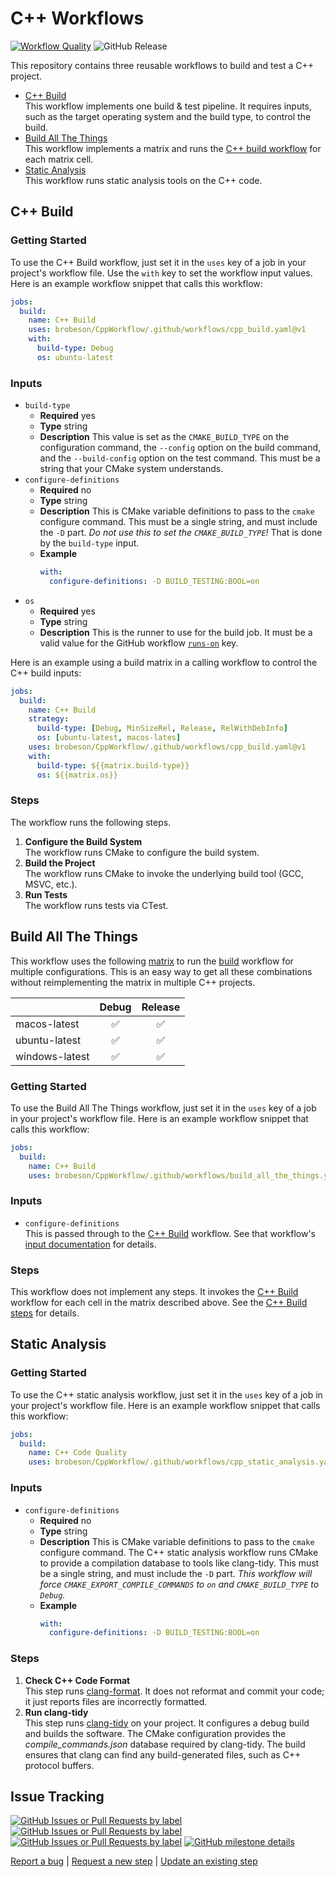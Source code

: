 <!-- cspell:words msvc -->

# C++ Workflows

[![Workflow Quality](https://github.com/brobeson/CppWorkflow/actions/workflows/workflow_quality.yaml/badge.svg)](https://github.com/brobeson/CppWorkflow/actions/workflows/workflow_quality.yaml)
![GitHub Release](https://img.shields.io/github/v/release/brobeson/CppWorkflow?logo=github)

This repository contains three reusable workflows to build and test a C++ project.

- [C++ Build](#c-build)  
  This workflow implements one build & test pipeline.
  It requires inputs, such as the target operating system and the build type, to control the build.
- [Build All The Things](#build-all-the-things)  
  This workflow implements a matrix and runs the [C++ build workflow](#c-build) for each matrix cell.
- [Static Analysis](#static-analysis)  
  This workflow runs static analysis tools on the C++ code.

## C++ Build

### Getting Started

To use the C++ Build workflow, just set it in the `uses` key of a job in your project's workflow file.
Use the `with` key to set the workflow input values.
Here is an example workflow snippet that calls this workflow:

```yaml
jobs:
  build:
    name: C++ Build
    uses: brobeson/CppWorkflow/.github/workflows/cpp_build.yaml@v1
    with:
      build-type: Debug
      os: ubuntu-latest
```

### Inputs

- `build-type`
  - **Required** yes
  - **Type** string
  - **Description** This value is set as the `CMAKE_BUILD_TYPE` on the configuration command, the `--config` option on the build command, and the `--build-config` option on the test command.
    This must be a string that your CMake system understands.
- `configure-definitions`
  - **Required** no
  - **Type** string
  - **Description** This is CMake variable definitions to pass to the `cmake` configure command.
    This must be a single string, and must include the `-D` part.
    _Do not use this to set the `CMAKE_BUILD_TYPE`!_
    That is done by the `build-type` input.
  - **Example**
    ```yaml
    with:
      configure-definitions: -D BUILD_TESTING:BOOL=on
    ```
- `os`
  - **Required** yes
  - **Type** string
  - **Description** This is the runner to use for the build job.
    It must be a valid value for the GitHub workflow [`runs-on`](https://docs.github.com/en/actions/using-workflows/workflow-syntax-for-github-actions#jobsjob_idruns-on) key.

Here is an example using a build matrix in a calling workflow to control the C++ build inputs:

```yaml
jobs:
  build:
    name: C++ Build
    strategy:
      build-type: [Debug, MinSizeRel, Release, RelWithDebInfo]
      os: [ubuntu-latest, macos-lates]
    uses: brobeson/CppWorkflow/.github/workflows/cpp_build.yaml@v1
    with:
      build-type: ${{matrix.build-type}}
      os: ${{matrix.os}}
```

### Steps

The workflow runs the following steps.

1. **Configure the Build System**  
   The workflow runs CMake to configure the build system.
1. **Build the Project**  
   The workflow runs CMake to invoke the underlying build tool (GCC, MSVC, etc.).
1. **Run Tests**  
   The workflow runs tests via CTest.

## Build All The Things

This workflow uses the following [matrix](https://docs.github.com/en/actions/using-workflows/workflow-syntax-for-github-actions#jobsjob_idstrategymatrix) to run the [build](#c-build) workflow for multiple configurations.
This is an easy way to get all these combinations without reimplementing the matrix in multiple C++ projects.

|                |       Debug        |      Release       |
| :------------- | :----------------: | :----------------: |
| macos-latest   | :white_check_mark: | :white_check_mark: |
| ubuntu-latest  | :white_check_mark: | :white_check_mark: |
| windows-latest | :white_check_mark: | :white_check_mark: |

### Getting Started <!-- markdownlint-disable-line -->

To use the Build All The Things workflow, just set it in the `uses` key of a job in your project's workflow file.
Here is an example workflow snippet that calls this workflow:

```yaml
jobs:
  build:
    name: C++ Build
    uses: brobeson/CppWorkflow/.github/workflows/build_all_the_things.yaml@v1
```

### Inputs <!-- markdownlint-disable-line -->

- `configure-definitions`  
  This is passed through to the [C++ Build](#c-build) workflow.
  See that workflow's [input documentation](#inputs) for details.

### Steps <!-- markdownlint-disable-line -->

This workflow does not implement any steps.
It invokes the [C++ Build](#c-build) workflow for each cell in the matrix described above.
See the [C++ Build steps](#steps) for details.

## Static Analysis

### Getting Started <!-- markdownlint-disable-line -->

To use the C++ static analysis workflow, just set it in the `uses` key of a job in your project's workflow file.
Here is an example workflow snippet that calls this workflow:

```yaml
jobs:
  build:
    name: C++ Code Quality
    uses: brobeson/CppWorkflow/.github/workflows/cpp_static_analysis.yaml@v1
```

### Inputs <!-- markdownlint-disable-line -->

- `configure-definitions`
  - **Required** no
  - **Type** string
  - **Description** This is CMake variable definitions to pass to the `cmake` configure command.
    The C++ static analysis workflow runs CMake to provide a compilation database to tools like clang-tidy.
    This must be a single string, and must include the `-D` part.
    _This workflow will force `CMAKE_EXPORT_COMPILE_COMMANDS` to `on` and `CMAKE_BUILD_TYPE` to `Debug`._
  - **Example**
    ```yaml
    with:
      configure-definitions: -D BUILD_TESTING:BOOL=on
    ```

### Steps <!-- markdownlint-disable-line -->

1. **Check C++ Code Format**  
   This step runs [clang-format](https://clang.llvm.org/docs/ClangFormat.html).
   It does not reformat and commit your code; it just reports files are incorrectly formatted.
1. **Run clang-tidy**  
   This step runs [clang-tidy](https://clang.llvm.org/extra/clang-tidy/) on your project.
   It configures a debug build and builds the software.
   The CMake configuration provides the _compile_commands.json_ database required by clang-tidy.
   The build ensures that clang can find any build-generated files, such as C++ protocol buffers.

## Issue Tracking

[![GitHub Issues or Pull Requests by label](https://img.shields.io/github/issues/brobeson/CppWorkflow/bug?logo=github&label=Bugs)](https://github.com/brobeson/CppWorkflow/issues?q=is%3Aissue+is%3Aopen+label%3Abug)
[![GitHub Issues or Pull Requests by label](https://img.shields.io/github/issues/brobeson/CppWorkflow/enhancement?logo=github&label=Enhancements)](https://github.com/brobeson/CppWorkflow/issues?q=is%3Aissue+is%3Aopen+label%3Aenhancement)
[![GitHub Issues or Pull Requests by label](https://img.shields.io/github/issues/brobeson/CppWorkflow/new%20step?logo=github&label=New%20Steps)](https://github.com/brobeson/CppWorkflow/issues?q=is%3Aopen+is%3Aissue+label%3A%22new+step%22)
[![GitHub milestone details](https://img.shields.io/github/milestones/progress/brobeson/CppWorkflow/1?logo=github)](https://github.com/brobeson/CppWorkflow/milestone/1)

[Report a bug](https://github.com/brobeson/CppWorkflow/issues/new?assignees=brobeson&labels=bug&projects=&template=bug.yaml) |
[Request a new step](https://github.com/brobeson/CppWorkflow/issues/new?assignees=brobeson&labels=new+step&projects=&template=new_step.yaml) |
[Update an existing step](https://github.com/brobeson/CppWorkflow/issues/new?assignees=brobeson&labels=enhancement&projects=&template=enhancement.yaml)

